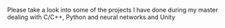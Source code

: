 Please take a look into some of the projects I have done during my master dealing with C/C++, Python and neural networks and Unity

